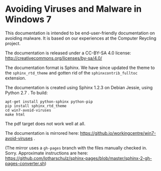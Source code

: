 Avoiding Viruses and Malware in Windows 7
=========================================

This documentation is intended to be end-user-friendly documentation
on avoiding malware. It is based on our experiences at the Computer
Reycling project. 

The documentation is released under a CC-BY-SA 4.0 license:
<http://creativecommons.org/licenses/by-sa/4.0/>

The documentation format is Sphinx.
 We have since updated the theme to the `sphinx_rtd_theme` and
gotten rid of the `sphinxcontrib_fulltoc` extension. 

The documentation is created using Sphinx 1.2.3 on Debian Jessie, 
using Python 2.7 . To build: 

    apt-get install python-sphinx python-pip
    pip install sphinx_rtd_theme
    cd win7-avoid-viruses
    make html 

The pdf target does not work well at all.

The documentation is mirrored here:
<https://github.io/workingcentre/win7-avoid-viruses> . 

(The mirror uses a
`gh-pages` branch with the files manually checked in. Sorry.
Approximate instructions are here:
<https://github.com/lotharschulz/sphinx-pages/blob/master/sphinx-2-gh-pages-converter.sh>)
